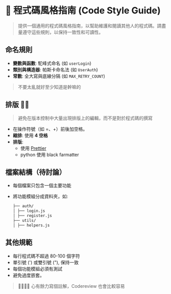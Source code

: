 # 🌟 程式碼風格指南 (Code Style Guide)

> 提供一個通用的程式碼風格指南，以幫助維護和閱讀其他人的程式碼。請盡量遵守這些規則，以保持一致性和可讀性。

## 命名規則

- **變數與函數**: 駝峰式命名 (如 `userLogin`)
- **類別與構造器**: 帕斯卡命名法 (如 `UserAuth`)
- **常數**: 全大寫與底線分隔 (如 `MAX_RETRY_COUNT`)

> 不要太亂就好至少知道是幹嘛的

## 排版 🌟🌟

> 避免在版本控制中大量出現排版上的編輯，而不是對於程式碼的撰寫

- 在操作符號（如 =、+）前後加空格。
- **縮排**: 使用 **4 空格**
- **排版**:
  - 使用 [Prettier](https://marketplace.visualstudio.com/items?itemName=esbenp.prettier-vscode)
  - python 使用 black farmatter

## 檔案結構（待討論）

- 每個檔案只包含一個主要功能
- 將功能模組分成資料夾，如:

  ```markdown
  ├── auth/
  │ ├── login.js
  │ ├── register.js
  ├── utils/
  │ ├── helpers.js
  ```

## 其他規範

- 每行程式碼不超過 80-100 個字符
- 單引號 (') 或雙引號 ("), 保持一致
- 每個功能模組必須有測試
- 避免過度嵌套。

> 🌟🌟🌟🌟 心有餘力寫個註解，Codereview 也會比較容易
